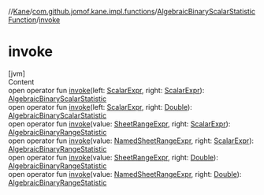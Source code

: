 //[Kane](../../index.md)/[com.github.jomof.kane.impl.functions](../index.md)/[AlgebraicBinaryScalarStatisticFunction](index.md)/[invoke](invoke.md)



# invoke  
[jvm]  
Content  
open operator fun [invoke](invoke.md)(left: [ScalarExpr](../../com.github.jomof.kane.impl/-scalar-expr/index.md), right: [ScalarExpr](../../com.github.jomof.kane.impl/-scalar-expr/index.md)): [AlgebraicBinaryScalarStatistic](../-algebraic-binary-scalar-statistic/index.md)  
open operator fun [invoke](invoke.md)(left: [ScalarExpr](../../com.github.jomof.kane.impl/-scalar-expr/index.md), right: [Double](https://kotlinlang.org/api/latest/jvm/stdlib/kotlin/-double/index.html)): [AlgebraicBinaryScalarStatistic](../-algebraic-binary-scalar-statistic/index.md)  
open operator fun [invoke](invoke.md)(value: [SheetRangeExpr](../../com.github.jomof.kane.impl.sheet/-sheet-range-expr/index.md), right: [ScalarExpr](../../com.github.jomof.kane.impl/-scalar-expr/index.md)): [AlgebraicBinaryRangeStatistic](../-algebraic-binary-range-statistic/index.md)  
open operator fun [invoke](invoke.md)(value: [NamedSheetRangeExpr](../../com.github.jomof.kane.impl.sheet/-named-sheet-range-expr/index.md), right: [ScalarExpr](../../com.github.jomof.kane.impl/-scalar-expr/index.md)): [AlgebraicBinaryRangeStatistic](../-algebraic-binary-range-statistic/index.md)  
open operator fun [invoke](invoke.md)(value: [SheetRangeExpr](../../com.github.jomof.kane.impl.sheet/-sheet-range-expr/index.md), right: [Double](https://kotlinlang.org/api/latest/jvm/stdlib/kotlin/-double/index.html)): [AlgebraicBinaryRangeStatistic](../-algebraic-binary-range-statistic/index.md)  
open operator fun [invoke](invoke.md)(value: [NamedSheetRangeExpr](../../com.github.jomof.kane.impl.sheet/-named-sheet-range-expr/index.md), right: [Double](https://kotlinlang.org/api/latest/jvm/stdlib/kotlin/-double/index.html)): [AlgebraicBinaryRangeStatistic](../-algebraic-binary-range-statistic/index.md)  



